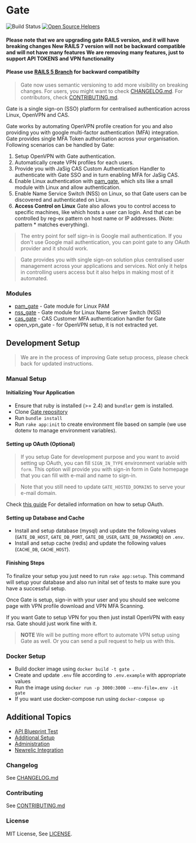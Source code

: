 # Gate

![Build Status](https://api.travis-ci.org/gate-sso/gate.svg?branch=master)
[![Open Source Helpers](https://www.codetriage.com/gate-sso/gate/badges/users.svg)](https://www.codetriage.com/gate-sso/gate)

#### Please note that we are upgrading gate RAILS version, and it will have breaking changes New RAILS 7 version will not be backward compatible and will not have many features We are removing many features, just to support API TOKENS and VPN functionality

#### Please use [RAILS 5 Branch](https://github.com/gate-sso/gate/tree/RAILS_5_RELEASE) for backward compatibilty

> Gate now uses semantic versioning to add more visibility on breaking changes. For users, you might want to check [CHANGELOG.md](CHANGELOG.md). For contributors, check [CONTRIBUTING.md](CONTRIBUTING.md).

Gate is a single sign-on (SSO) platform for centralised authentication across Linux, OpenVPN and CAS.

Gate works by automating OpenVPN profile creation for you and also providing you with google multi-factor authentication (MFA) integration. Gate provides single MFA Token authorisation across your organisation. Following scenarios can be handled by Gate:

1. Setup OpenVPN with Gate authentication.
2. Automatically create VPN profiles for each users.
3. Provide you with JaSig CAS Custom Authentication Handler to authenticate with Gate SSO and in turn enabling MFA for JaSig CAS.
4. Enable Linux authentication with [pam_gate](https://github.com/gate-sso/pam_gate), which sits like a small module with Linux and allow authentication.
5. Enable Name Service Switch (NSS) on Linux, so that Gate users can be discovered and authenticated on Linux.
6. **Access Control on Linux** Gate also allows you to control access to specific machines, like which hosts a user can login. And that can be controlled by reg-ex pattern on host name or IP addresses. (Note: pattern * matches everything).

> The entry point for self sign-in is Google mail authentication. If you don't use Google mail authentication, you can point gate to any OAuth provider and it should work.

> Gate provides you with single sign-on solution plus centralised user management across your applications and services. Not only it helps in controlling users access but it also helps in making most of it automated.

### Modules

* [pam_gate](https://github.com/gate-sso/pam_gate) - Gate module for Linux PAM
* [nss_gate](https://github.com/gate-sso/nss_gate) - Gate module for Linux Name Server Switch (NSS)
* [cas_gate](https://github.com/gate-sso/cas_gate) - CAS Customer MFA authentication handler for Gate
* open_vpn_gate - for OpenVPN setup, it is not extracted yet.

## Development Setup

> We are in the process of improving Gate setup process, please check back for updated instructions.

### Manual Setup

#### Initializing Your Application

* Ensure that ruby is installed (>= 2.4) and `bundler` gem is installed.
* Clone [Gate repository](https://github.com/gate-sso/gate)
* Run `bundle install`
* Run `rake app:init` to create environment file based on sample (we use dotenv to manage environment variables).

#### Setting up OAuth (Optional)

> If you setup Gate for development purpose and you want to avoid setting up OAuth, you can fill `SIGN_IN_TYPE` environment variable with `form`. This option will provide you with sign-in form in Gate homepage that you can fill with e-mail and name to sign-in.

> Note that you still need to update `GATE_HOSTED_DOMAINS` to serve your e-mail domain.

Check [this guide](docs/oauth_setup.md) For detailed information on how to setup OAuth.

#### Setting up Database and Cache

* Install and setup database (mysql) and update the following values (`GATE_DB_HOST`, `GATE_DB_PORT`, `GATE_DB_USER`, `GATE_DB_PASSWORD`) on `.env`.
* Install and setup cache (redis) and update the following values (`CACHE_DB`, `CACHE_HOST`).

#### Finishing Steps

To finalize your setup you just need to run `rake app:setup`. This command will setup your database and also run inital set of tests to make sure you have a successful setup.

Once Gate is setup, sign-in with your user and you should see welcome page with VPN profile download and VPN MFA Scanning.

If you want Gate to setup VPN for you then just install OpenVPN with easy rsa. Gate should just work fine with it.

> **NOTE** We will be putting more effort to automate VPN setup using Gate as well. Or you can send a pull request to help us with this.

### Docker Setup

* Build docker image using `docker build -t gate .`
* Create and update `.env` file according to `.env.example` with appropriate values
* Run the image using `docker run -p 3000:3000 --env-file=.env -it gate`
* If you want use docker-compose run using `docker-compose up`

## Additional Topics

* [API Blueprint Test](docs/dredd_setup.md)
* [Additional Setup](docs/additional_setup.md)
* [Administration](docs/administration.md)
* [Newrelic Integration](docs/newrelic.md)

### Changelog

See [CHANGELOG.md](CHANGELOG.md)

### Contributing

See [CONTRIBUTING.md](CONTRIBUTING.md)

### License

MIT License, See [LICENSE](LICENSE).
